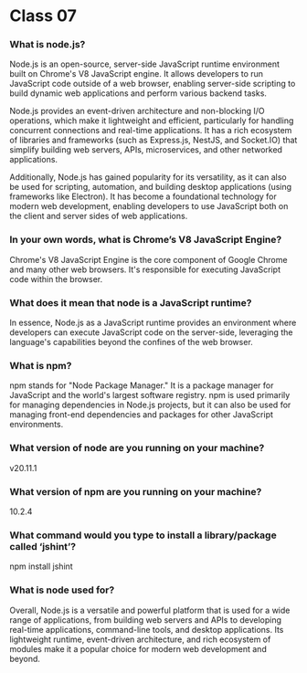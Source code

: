 # Class 07

### What is node.js?
Node.js is an open-source, server-side JavaScript runtime environment built on Chrome's V8 JavaScript engine. It allows developers to run JavaScript code outside of a web browser, enabling server-side scripting to build dynamic web applications and perform various backend tasks.

Node.js provides an event-driven architecture and non-blocking I/O operations, which make it lightweight and efficient, particularly for handling concurrent connections and real-time applications. It has a rich ecosystem of libraries and frameworks (such as Express.js, NestJS, and Socket.IO) that simplify building web servers, APIs, microservices, and other networked applications.

Additionally, Node.js has gained popularity for its versatility, as it can also be used for scripting, automation, and building desktop applications (using frameworks like Electron). It has become a foundational technology for modern web development, enabling developers to use JavaScript both on the client and server sides of web applications.

### In your own words, what is Chrome’s V8 JavaScript Engine?
Chrome's V8 JavaScript Engine is the core component of Google Chrome and many other web browsers. It's responsible for executing JavaScript code within the browser. 

### What does it mean that node is a JavaScript runtime?
In essence, Node.js as a JavaScript runtime provides an environment where developers can execute JavaScript code on the server-side, leveraging the language's capabilities beyond the confines of the web browser.

### What is npm?
npm stands for "Node Package Manager." It is a package manager for JavaScript and the world's largest software registry. npm is used primarily for managing dependencies in Node.js projects, but it can also be used for managing front-end dependencies and packages for other JavaScript environments.

### What version of node are you running on your machine?
v20.11.1

### What version of npm are you running on your machine?
10.2.4

### What command would you type to install a library/package called ‘jshint’?
npm install jshint

### What is node used for?
Overall, Node.js is a versatile and powerful platform that is used for a wide range of applications, from building web servers and APIs to developing real-time applications, command-line tools, and desktop applications. Its lightweight runtime, event-driven architecture, and rich ecosystem of modules make it a popular choice for modern web development and beyond.
